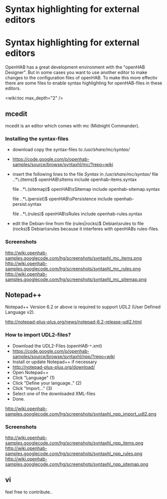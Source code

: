 # Syntax highlighting for external editors

# Syntax highlighting for external editors

OpenHAB has a great development environment with the "openHAB Designer".
But in some cases you want to use another editor to make changes to the configuration files of openHAB.
To make this more effectiv there are some files to enable syntax highlighting for openHAB-files in these editors.

<wiki:toc max_depth="2" />

## mcedit

mcedit is an editor which comes with mc (Midnight Commander).


### Installing the syntax-files

- download copy the syntax-files to */usr/share/mc/syntax/*
- https://code.google.com/p/openhab-samples/source/browse/syntaxhl/mc/?repo=wiki

- insert the following lines to the file *Syntax* in */usr/share/mc/syntax/*
    file ..\*\\.(items)$ openHAB\sItems 
    include openhab-items.syntax  
     
    file ..\*\\.(sitemap)$ openHAB\sSitemap 
    include openhab-sitemap.syntax
     
    file ..\*\\.(persist)$ openHAB\sPersistence
    include openhab-persist.syntax
     
    file ..\*\\.(rules)$ openHAB\sRules
    include openhab-rules.syntax 
- edit the Debian-line from
    file (rules|rocks)$ Debian\srules
  to 
    file (rocks)$ Debian\srules
  because it interferes with openHABs rules-files.

### Screenshots

http://wiki.openhab-samples.googlecode.com/hg/screenshots/syntaxhl_mc_items.png
http://wiki.openhab-samples.googlecode.com/hg/screenshots/syntaxhl_mc_rules.png
http://wiki.openhab-samples.googlecode.com/hg/screenshots/syntaxhl_mc_sitemap.png

## Notepad++

Notepad++ Version 6.2 or above is required to support UDL2 (User Defined Language v2).

http://notepad-plus-plus.org/news/notepad-6.2-release-udl2.html

### How to import UDL2-files?

- Download the UDL2-Files (openHAB-`*`.xml)
- https://code.google.com/p/openhab-samples/source/browse/syntaxhl/npp/?repo=wiki
- Install or update Notepad++ if necessary
- http://notepad-plus-plus.org/download/
- Open Notepad++
- Click "Language" (1)
- Click "Define your language.." (2)
- Click "Import..." (3)
- Select one of the downloaded XML-files
- Done.

http://wiki.openhab-samples.googlecode.com/hg/screenshots/syntaxhl_npp_import_udl2.png


### Screenshots

http://wiki.openhab-samples.googlecode.com/hg/screenshots/syntaxhl_npp_items.png
http://wiki.openhab-samples.googlecode.com/hg/screenshots/syntaxhl_npp_rules.png
http://wiki.openhab-samples.googlecode.com/hg/screenshots/syntaxhl_npp_sitemap.png

## vi

feel free to contribute..